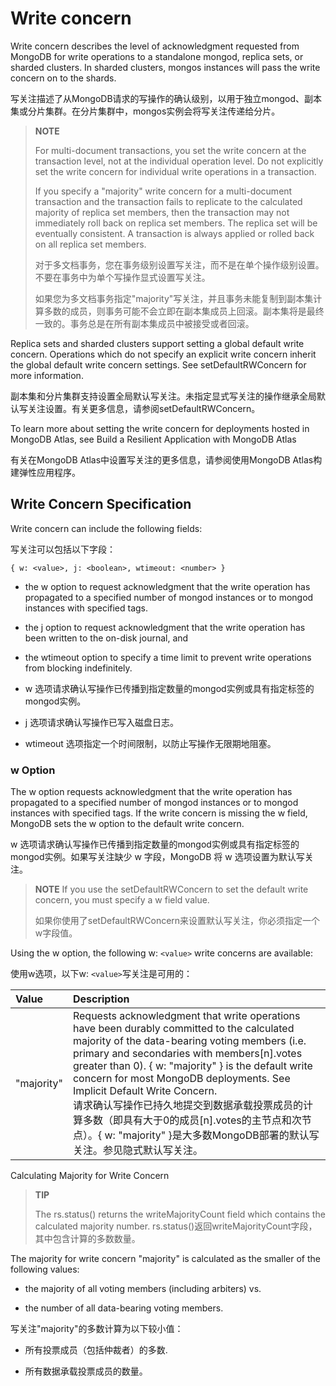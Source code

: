 # Write concern

Write concern describes the level of acknowledgment requested from MongoDB for write operations to a standalone mongod, replica sets, or sharded clusters. In sharded clusters, mongos instances will pass the write concern on to the shards.

写关注描述了从MongoDB请求的写操作的确认级别，以用于独立mongod、副本集或分片集群。在分片集群中，mongos实例会将写关注传递给分片。

> **NOTE**
>
> For multi-document transactions, you set the write concern at the transaction level, not at the individual operation level. Do not explicitly set the write concern for individual write operations in a transaction.
>
> If you specify a "majority" write concern for a multi-document transaction and the transaction fails to replicate to the calculated majority of replica set members, then the transaction may not immediately roll back on replica set members. The replica set will be eventually consistent. A transaction is always applied or rolled back on all replica set members.
>
> 对于多文档事务，您在事务级别设置写关注，而不是在单个操作级别设置。不要在事务中为单个写操作显式设置写关注。
>
> 如果您为多文档事务指定"majority"写关注，并且事务未能复制到副本集计算多数的成员，则事务可能不会立即在副本集成员上回滚。副本集将是最终一致的。事务总是在所有副本集成员中被接受或者回滚。

Replica sets and sharded clusters support setting a global default write concern. Operations which do not specify an explicit write concern inherit the global default write concern settings. See setDefaultRWConcern for more information.

副本集和分片集群支持设置全局默认写关注。未指定显式写关注的操作继承全局默认写关注设置。有关更多信息，请参阅setDefaultRWConcern。

To learn more about setting the write concern for deployments hosted in MongoDB Atlas, see Build a Resilient Application with MongoDB Atlas

有关在MongoDB Atlas中设置写关注的更多信息，请参阅使用MongoDB Atlas构建弹性应用程序。

## Write Concern Specification

Write concern can include the following fields:

写关注可以包括以下字段：

```shell
{ w: <value>, j: <boolean>, wtimeout: <number> }
```

- the w option to request acknowledgment that the write operation has propagated to a specified number of mongod instances or to mongod instances with specified tags.

- the j option to request acknowledgment that the write operation has been written to the on-disk journal, and

- the wtimeout option to specify a time limit to prevent write operations from blocking indefinitely.

- w 选项请求确认写操作已传播到指定数量的mongod实例或具有指定标签的mongod实例。
- j 选项请求确认写操作已写入磁盘日志。
- wtimeout 选项指定一个时间限制，以防止写操作无限期地阻塞。

### w Option

The w option requests acknowledgment that the write operation has propagated to a specified number of mongod instances or to mongod instances with specified tags. If the write concern is missing the w field, MongoDB sets the w option to the default write concern.

w 选项请求确认写操作已传播到指定数量的mongod实例或具有指定标签的mongod实例。如果写关注缺少 w 字段，MongoDB 将 w 选项设置为默认写关注。

> **NOTE**
> If you use the setDefaultRWConcern to set the default write concern, you must specify a w field value.
>
> 如果你使用了setDefaultRWConcern来设置默认写关注，你必须指定一个w字段值。  

Using the w option, the following w: `<value>` write concerns are available:

使用w选项，以下w: `<value>`写关注是可用的：

|Value|Description|
|:---|:---|
|"majority"|Requests acknowledgment that write operations have been durably committed to the calculated majority of the data-bearing voting members (i.e. primary and secondaries with members[n].votes greater than 0). { w: "majority" } is the default write concern for most MongoDB deployments. See Implicit Default Write Concern.<br/>请求确认写操作已持久地提交到数据承载投票成员的计算多数（即具有大于0的成员[n].votes的主节点和次节点）。{ w: "majority" }是大多数MongoDB部署的默认写关注。参见隐式默认写关注。<br/>|


Calculating Majority for Write Concern

> **TIP**
>
> The rs.status() returns the writeMajorityCount field which contains the calculated majority number.
> rs.status()返回writeMajorityCount字段，其中包含计算的多数数量。

The majority for write concern "majority" is calculated as the smaller of the following values:

- the majority of all voting members (including arbiters) vs.

- the number of all data-bearing voting members.

写关注"majority"的多数计算为以下较小值：

- 所有投票成员（包括仲裁者）的多数.

- 所有数据承载投票成员的数量。